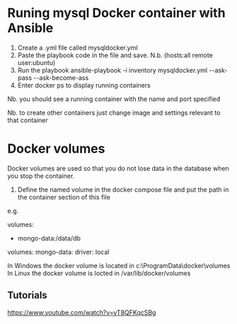Runing mysql Docker container with Ansible
============================================

1. Create a .yml file called mysqldocker.yml
2. Paste the playbook code in the file and save. N.b. (hosts:all remote user:ubuntu)
3. Run the playbook ansible-playbook -i inventory mysqldocker.yml --ask-pass --ask-become-ass
4. Enter docker ps to display running containers

Nb. you should see a running container with the name and port specified

Nb. to create other containers just change image and settings relevant to that container

Docker volumes
==============
Docker volumes are used so that you do not lose data in the database when you stop the container.

1. Define the named volume in the docker compose file and put the path in the container section of this file

e.g. 

volumes:
 - mongo-data:/data/db
  
volumes:
  mongo-data:
    driver: local
    
In Windows the docker volume is located in c:\ProgramData\docker\volumes
In Linux the docker volume is locted in /var/lib/docker/volumes

Tutorials
--------------
https://www.youtube.com/watch?v=yT8QFKqcSBg

